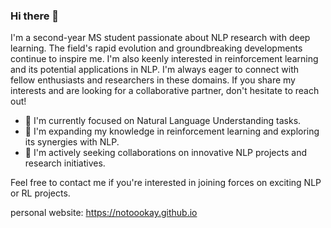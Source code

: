 ### Hi there 👋

<!--
**notoookay/notoookay** is a ✨ _special_ ✨ repository because its `README.md` (this file) appears on your GitHub profile.

Here are some ideas to get you started:

- 🔭 I’m currently working on ...
- 🌱 I’m currently learning ...
- 👯 I’m looking to collaborate on ...
- 🤔 I’m looking for help with ...
- 💬 Ask me about ...
- 📫 How to reach me: ...
- 😄 Pronouns: ...
- ⚡ Fun fact: ...
-->

I'm a second-year MS student passionate about NLP research with deep learning. The field's rapid evolution and groundbreaking developments continue to inspire me. I'm also keenly interested in reinforcement learning and its potential applications in NLP.
I'm always eager to connect with fellow enthusiasts and researchers in these domains. If you share my interests and are looking for a collaborative partner, don't hesitate to reach out!

- 🔭 I'm currently focused on Natural Language Understanding tasks.
- 🌱 I'm expanding my knowledge in reinforcement learning and exploring its synergies with NLP.
- 👯 I'm actively seeking collaborations on innovative NLP projects and research initiatives.

Feel free to contact me if you're interested in joining forces on exciting NLP or RL projects.

personal website: https://notoookay.github.io
